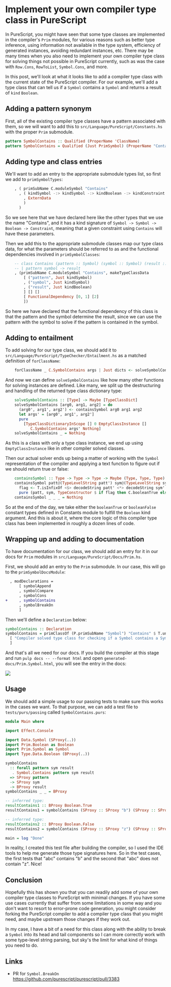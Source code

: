 # Implement your own compiler type class in PureScript

In PureScript, you might have seen that some type classes are implemented in the compiler's `Prim` modules, for various reasons such as better type inference, using information not available in the type system, efficiency of generated instances, avoiding redundant instances, etc. There may be many times when you also need to implement your own compiler type class for solving things not possible in PureScript currently, such as was the case with `Row.Cons`, `RowToList`, `Symbol.Cons`, and more.

In this post, we'll look at what it looks like to add a compiler type class with the current state of the PureScript compiler. For our example, we'll add a type class that can tell us if a `Symbol` contains a `Symbol` and returns a result of `kind` `Boolean`.

## Adding a pattern synonym

First, all of the existing compiler type classes have a pattern associated with them, so we will want to add this to `src/Language/PureScript/Constants.hs` with the proper `Prim` submodule.

```hs
pattern SymbolContains :: Qualified (ProperName 'ClassName)
pattern SymbolContains = Qualified (Just PrimSymbol) (ProperName "Contains")
```

## Adding type and class entries

We'll want to add an entry to the appropriate submodule types list, so first we add to `primSymbolTypes`:

```hs
    , ( primSubName C.moduleSymbol "Contains"
      , ( kindSymbol -:> kindSymbol -:> kindBoolean -:> kindConstraint
        , ExternData
        )
      )
```

So we see here that we have declared here like the other types that we use the name "Contains", and it has a kind signature of `Symbol -> Symbol -> Boolean -> Constraint`, meaning that a given constraint using `Contains` will have these parameters.

Then we add this to the appropriate submodule classes map our type class data, for what the parameters should be referred to as and the functional dependencies involved in `primSymbolClasses`:

```hs
    -- class Contains (pattern :: Symbol) (symbol :: Symbol) (result :: Boolean)
    -- | pattern symbol -> result
    , (primSubName C.moduleSymbol "Contains", makeTypeClassData
        [ ("pattern", Just kindSymbol)
        , ("symbol", Just kindSymbol)
        , ("result", Just kindBoolean)
        ] [] []
        [ FunctionalDependency [0, 1] [2]
        ])
```

So here we have declared that the functional dependency of this class is that the pattern and the symbol determine the result, since we can use the pattern with the symbol to solve if the pattern is contained in the symbol.

## Adding to entailment

To add solving for our type class, we should add it to `src/Language/PureScript/TypeChecker/Entailment.hs` as a matched definition of `forClassName`:

```hs
    forClassName _ C.SymbolContains args | Just dicts <- solveSymbolContains args = dicts
```

And now we can define `solveSymbolContains` like how many other functions for solving instances are defined. Like many, we split up the destructuring and handling of the returned type class dictionary type:

```hs
    solveSymbolContains :: [Type] -> Maybe [TypeClassDict]
    solveSymbolContains [arg0, arg1, arg2] = do
      (arg0', arg1', arg2') <- containsSymbol arg0 arg1 arg2
      let args' = [arg0', arg1', arg2']
      pure
        [TypeClassDictionaryInScope [] 0 EmptyClassInstance []
           C.SymbolContains args' Nothing]
    solveSymbolContains _ = Nothing
```

As this is a class with only a type class instance, we end up using `EmptyClassInstance` like in other compiler solved classes.

Then our actual solver ends up being a matter of working with the `Symbol` representation of the compiler and applying a text function to figure out if we should return true or false:

```hs
    containsSymbol :: Type -> Type -> Type -> Maybe (Type, Type, Type)
    containsSymbol patt@(TypeLevelString patt') sym@(TypeLevelString sym') _ = do
      flag <- T.isInfixOf <$> decodeString patt' <*> decodeString sym'
      pure (patt, sym, TypeConstructor $ if flag then C.booleanTrue else C.booleanFalse)
    containsSymbol _ _ _ = Nothing
```

So at the end of the day, we take either the `booleanTrue` or `booleanFalse` constant types defined in Constants module to fulfill the `Boolean` kind argument. And this is about it, where the core logic of this compiler type class has been implemented in roughly a dozen lines of code.

## Wrapping up and adding to documentation

To have documentation for our class, we should add an entry for it in our docs for `Prim` modules in `src/Language/PureScript/Docs/Prim.hs`.

First, we should add an entry to the `Prim` submodule. In our case, this will go to the `primSymbolDocsModule`:

```diff
  , modDeclarations =
      [ symbolAppend
      , symbolCompare
      , symbolCons
+     , symbolContains
      , symbolBreakOn
      ]
```

Then we'll define a `Declaration` below:

```hs
symbolContains :: Declaration
symbolContains = primClassOf (P.primSubName "Symbol") "Contains" $ T.unlines
  [ "Compiler solved type class for checking if a Symbol contains a Symbol."
  ]
```

And that's all we need for our docs. If you build the compiler at this stage and run `pulp docs -- --format html` and open `generated-docs/Prim.Symbol.html`, you will see the entry in the docs:

![](https://i.imgur.com/WtAbAz4.png)

## Usage

We should add a simple usage to our passing tests to make sure this works in the cases we want. To that purpose, we can add a test file to `tests/purs/passing` called `SymbolContains.purs`:

```hs
module Main where

import Effect.Console

import Data.Symbol (SProxy(..))
import Prim.Boolean as Boolean
import Prim.Symbol as Symbol
import Type.Data.Boolean (BProxy(..))

symbolContains
  :: forall pattern sym result
   . Symbol.Contains pattern sym result
  => SProxy pattern
  -> SProxy sym
  -> BProxy result
symbolContains _ _ = BProxy

-- inferred type:
resultContains1 :: BProxy Boolean.True
resultContains1 = symbolContains (SProxy :: SProxy "b") (SProxy :: SProxy "abc")

-- inferred type:
resultContains2 :: BProxy Boolean.False
resultContains2 = symbolContains (SProxy :: SProxy "z") (SProxy :: SProxy "abc")

main = log "Done"
```

In reality, I created this test file after building the compiler, so I used the IDE tools to help me generate those type signatures here. So in the test cases, the first tests that "abc" contains "b" and the second that "abc" does not contain "z". Nice!

## Conclusion

Hopefully this has shown you that you can readily add some of your own compiler type classes to PureScript with minimal changes. If you have some use cases currently that suffer from some limitations in some way and you don't want to resort to error-prone code generation, you might consider forking the PureScript compiler to add a compiler type class that you might need, and maybe upstream those changes if they work out.

In my case, I have a bit of a need for this class along with the ability to break a `Symbol` into its head and tail components so I can more correctly work with some type-level string parsing, but sky's the limit for what kind of things you need to do.

## Links

* PR for `Symbol.BreakOn` https://github.com/purescript/purescript/pull/3383